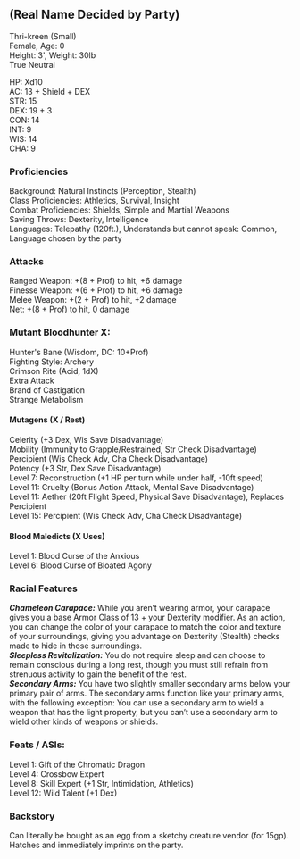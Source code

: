 ## (Real Name Decided by Party)
Thri-kreen (Small) \
Female, Age: 0 \
Height: 3', Weight: 30lb \
True Neutral

HP: Xd10 \
AC: 13 + Shield + DEX \
STR: 15 \
DEX: 19 + 3 \
CON: 14 \
INT: 9 \
WIS: 14 \
CHA: 9

### Proficiencies
Background: Natural Instincts (Perception, Stealth) \
Class Proficiencies: Athletics, Survival, Insight \
Combat Proficiencies: Shields, Simple and Martial Weapons \
Saving Throws: Dexterity, Intelligence \
Languages: Telepathy (120ft.), Understands but cannot speak: Common, Language chosen by the party

### Attacks
Ranged Weapon: +(8 + Prof) to hit, +6 damage \
Finesse Weapon: +(6 + Prof) to hit, +6 damage \
Melee Weapon: +(2 + Prof) to hit, +2 damage \
Net: +(8 + Prof) to hit, 0 damage

### Mutant Bloodhunter X: 
Hunter's Bane (Wisdom, DC: 10+Prof) \
Fighting Style: Archery \
Crimson Rite (Acid, 1dX) \
Extra Attack \
Brand of Castigation \
Strange Metabolism

#### Mutagens (X / Rest) 
Celerity (+3 Dex, Wis Save Disadvantage) \
Mobility (Immunity to Grapple/Restrained, Str Check Disadvantage) \
Percipient (Wis Check Adv, Cha Check Disadvantage) \
Potency (+3 Str, Dex Save Disadvantage) \
Level 7: Reconstruction (+1 HP per turn while under half, -10ft speed) \
Level 11: Cruelty (Bonus Action Attack, Mental Save Disadvantage) \
Level 11: Aether (20ft Flight Speed, Physical Save Disadvantage), Replaces Percipient \
Level 15: Percipient (Wis Check Adv, Cha Check Disadvantage)

#### Blood Maledicts (X Uses) 
Level 1: Blood Curse of the Anxious \
Level 6: Blood Curse of Bloated Agony

### Racial Features
***Chameleon Carapace:*** While you aren’t wearing armor, your carapace gives you a base Armor Class of 13 + your Dexterity modifier. As an action, you can change the color of your carapace to match the color and texture of your surroundings, giving you advantage on Dexterity (Stealth) checks made to hide in those surroundings. \
***Sleepless Revitalization:*** You do not require sleep and can choose to remain conscious during a long rest, though you must still refrain from strenuous activity to gain the benefit of the rest. \
***Secondary Arms:*** You have two slightly smaller secondary arms below your primary pair of arms. The secondary arms function like your primary arms, with the following exception:
You can use a secondary arm to wield a weapon that has the light property, but you can’t use a secondary arm to wield other kinds of weapons or shields.

### Feats / ASIs: 
Level 1: Gift of the Chromatic Dragon \
Level 4: Crossbow Expert \
Level 8: Skill Expert (+1 Str, Intimidation, Athletics) \
Level 12: Wild Talent (+1 Dex) 

### Backstory
Can literally be bought as an egg from a sketchy creature vendor (for 15gp). Hatches and immediately imprints on the party. 
